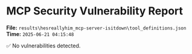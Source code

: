 # MCP Security Vulnerability Report
**File:** `results\hesreallyhim_mcp-server-isitdown\tool_definitions.json`
**Time:** `2025-06-21 04:15:48`

✅ No vulnerabilities detected.